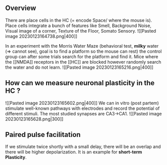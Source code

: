 ```toc
```

## Overview
There are place cells in the HC (= encode Space/ where the mouse is). Place cells integrate a bunch of features like Smell, Background Noise, Visual image of a corner, Texture of the
Floor, Somato Sensory. 
![[Pasted image 20230123164738.png|400]]

In an experiment with the Morris Water Maze (behavioral test, **milky** water (=> cannot see), goal is to find a platform so the mouse can rest) the control group can after some trials search for the platform and find it. Mice where the [[NMDA]] receptors in the [[HC]] are blocked however randomly search the water and do not learn.
![[Pasted image 20230123165216.png|400]]

## How can we measure neuronal plasticity in the HC ?
![[Pasted image 20230123165602.png|400]]
We can in vitro (post partem) stimulate well-known pathways with electrodes and record the potential of different stimuli. The most studied synapses are CA3->CA1.
![[Pasted image 20230123165628.png|300]]

## Paired pulse facilitation
If we stimulate twice shortly with a small delay, there will be an overlap and there will be higher depolarization. It is an example for **short-term Plasticity**.

